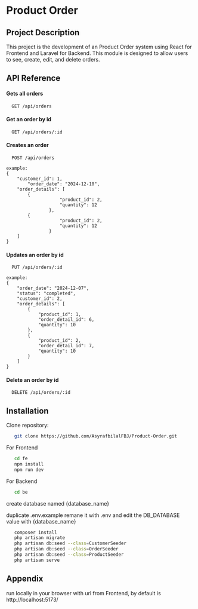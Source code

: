 # Product Order

## Project Description
This project is the development of an Product Order system using React for Frontend and Laravel for Backend. This module is designed to allow users to see, create, edit, and delete orders.
## API Reference

#### Gets all orders

```http
  GET /api/orders
```

#### Get an order by id

```http
  GET /api/orders/:id
```

#### Creates an order

```http
  POST /api/orders
```
    example:
    {
        "customer_id": 1,
    		"order_date": "2024-12-10",
        "order_details": [
            { 
    					"product_id": 2, 
    					"quantity": 12
    				},
            { 
    					"product_id": 2, 
    					"quantity": 12
    				}
        ]
    }

#### Updates an order by id
```http
  PUT /api/orders/:id
```
    example:
    {
        "order_date": "2024-12-07",
        "status": "completed",
        "customer_id": 2,
        "order_details": [
            {
                "product_id": 1,
                "order_detail_id": 6,
                "quantity": 10
            },
            {
                "product_id": 2,
                "order_detail_id": 7,
                "quantity": 10
            }
        ]
    }
    
#### Delete an order by id
```http
  DELETE /api/orders/:id
```
## Installation

Clone repository:

```bash
   git clone https://github.com/AsyrafbilalFBJ/Product-Order.git
```
    
For Frontend
```bash
   cd fe
   npm install
   npm run dev
```

For Backend
```bash
   cd be
```
   create database named {database_name}
   
   duplicate .env.example remane it with .env and edit the DB_DATABASE value with {database_name}
```bash
   composer install
   php artisan migrate
   php artisan db:seed --class=CustomerSeeder
   php artisan db:seed --class=OrderSeeder
   php artisan db:seed --class=ProductSeeder
   php artisan serve
```

## Appendix

run locally in your browser with url from Frontend, by default is http://localhost:5173/
